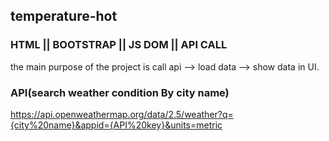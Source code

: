 ## temperature-hot

### HTML || BOOTSTRAP || JS DOM || API CALL

the main purpose of the project is call api --> load data --> show data in UI.

### API(search weather condition By city name)

https://api.openweathermap.org/data/2.5/weather?q={city%20name}&appid={API%20key}&units=metric
